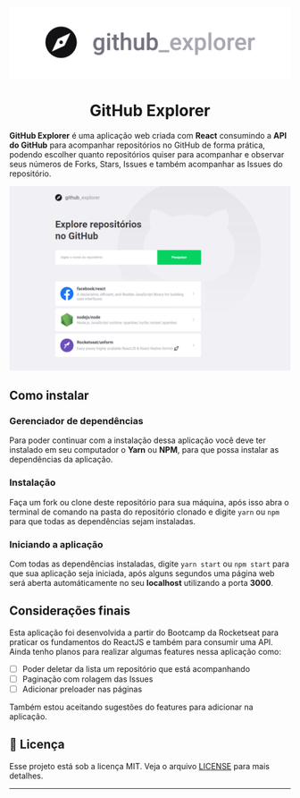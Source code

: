 ![](src/assets/ge-logo.png)
<h1 align="center">
  GitHub Explorer
</h1>

<b>GitHub Explorer</b> é uma aplicação web criada com <b>React</b> consumindo a <b>API do GitHub</b> para acompanhar repositórios no GitHub de forma prática, podendo escolher quanto repositórios quiser para acompanhar e observar seus números de Forks, Stars, Issues e também acompanhar as Issues do repositório.

![](src/assets/ge-example1.png)

## Como instalar
### Gerenciador de dependências
Para poder continuar com a instalação dessa aplicação você deve ter instalado em seu computador o <b>Yarn</b> ou <b>NPM</b>, para que possa instalar as dependências da aplicação.

### Instalação
Faça um fork ou clone deste repositório para sua máquina, após isso abra o terminal de comando na pasta do repositório clonado e digite `yarn` ou `npm` para que todas as dependências sejam instaladas.

### Iniciando a aplicação
Com todas as dependências instaladas, digite `yarn start` ou `npm start` para que sua aplicação seja iniciada, após alguns segundos uma página web será aberta automáticamente no seu <b>localhost</b> utilizando a porta <b>3000</b>.

## Considerações finais
Esta aplicação foi desenvolvida a partir do Bootcamp da Rocketseat para praticar os fundamentos do ReactJS e também para consumir uma API. <br>Ainda tenho planos para realizar algumas features nessa aplicação como:<br>
- [ ] Poder deletar da lista um repositório que está acompanhando
- [ ] Paginação com rolagem das Issues
- [ ] Adicionar preloader nas páginas

Também estou aceitando sugestões do features para adicionar na aplicação.

## :memo: Licença

Esse projeto está sob a licença MIT. Veja o arquivo [LICENSE](LICENSE.md) para mais detalhes.

---
